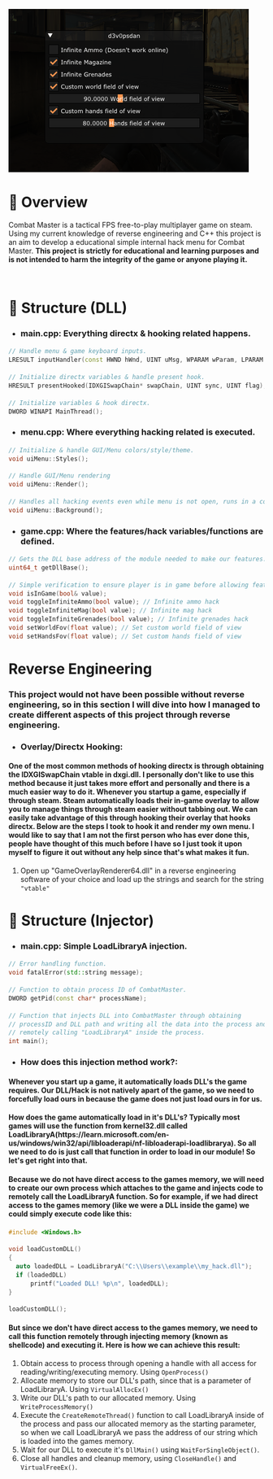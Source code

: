 ![alt text](https://github.com/d3v0psdan/combat-master-internal/blob/main/combat2.png?raw=true)

# 🔎 Overview
Combat Master is a tactical FPS free-to-play multiplayer game on steam. Using my current knowledge of reverse engineering and C++ this project is an aim to develop a educational simple internal hack menu for Combat Master.
<b>This project is strictly for educational and learning purposes and is not intended to harm the integrity of the game or anyone playing it.</b>

<br>

# 🔗 Structure (DLL)
* <h3><b>main.cpp: Everything directx & hooking related happens.</b></h3>
```cpp
// Handle menu & game keyboard inputs.
LRESULT inputHandler(const HWND hWnd, UINT uMsg, WPARAM wParam, LPARAM lParam);

// Initialize directx variables & handle present hook.
HRESULT presentHooked(IDXGISwapChain* swapChain, UINT sync, UINT flag);

// Initialize variables & hook directx.
DWORD WINAPI MainThread();
```
* <h3><b>menu.cpp: Where everything hacking related is executed.</b></h3>
```cpp
// Initialize & handle GUI/Menu colors/style/theme.
void uiMenu::Styles();

// Handle GUI/Menu rendering
void uiMenu::Render();

// Handles all hacking events even while menu is not open, runs in a constant loop.
void uiMenu::Background();
```

* <h3><b>game.cpp: Where the features/hack variables/functions are defined.</b></h3>
```cpp
// Gets the DLL base address of the module needed to make our features.
uint64_t getDllBase();

// Simple verification to ensure player is in game before allowing features to execute.
void isInGame(bool& value);
void toggleInfiniteAmmo(bool value); // Infinite ammo hack
void toggleInfiniteMag(bool value); // Infinite mag hack
void toggleInfiniteGrenades(bool value); // Infinite grenades hack
void setWorldFov(float value); // Set custom world field of view
void setHandsFov(float value); // Set custom hands field of view
```

# Reverse Engineering

<h3>This project would not have been possible without reverse engineering, so in this section I will dive into how I managed to create different aspects of this project through reverse engineering.</h3>

* <h3><b>Overlay/Directx Hooking:</b></h3>
<h4>One of the most common methods of hooking directx is through obtaining the IDXGISwapChain vtable in dxgi.dll. I personally don't like to use this method because it just takes more effort and personally and there is a much easier way to do it. Whenever you startup a game, especially if through steam. Steam automatically loads their in-game overlay to allow you to manage things through steam easier without tabbing out. We can easily take advantage of this through hooking their overlay that hooks directx. Below are the steps I took to hook it and render my own menu. I would like to say that I am not the first person who has ever done this, people have thought of this much before I have so I just took it upon myself to figure it out without any help since that's what makes it fun.</h4>

1. Open up "GameOverlayRenderer64.dll" in a reverse engineering software of your choice and load up the strings and search for the string `"vtable"`

# 🔗 Structure (Injector)
* <h3><b>main.cpp: Simple LoadLibraryA injection.</b></h3>
```cpp
// Error handling function.
void fatalError(std::string message);

// Function to obtain process ID of CombatMaster.
DWORD getPid(const char* processName);

// Function that injects DLL into CombatMaster through obtaining
// processID and DLL path and writing all the data into the process and then
// remotely calling "LoadLibraryA" inside the process. 
int main();
```
* <h3><b>How does this injection method work?:</b></h2>
<h4>Whenever you start up a game, it automatically loads DLL's the game requires. Our DLL/Hack is not natively apart of the game, so we need to forcefully load ours in because the game does not just load ours in for us.</h4>

<h4>How does the game automatically load in it's DLL's? Typically most games will use the function from <b>kernel32.dll</b> called <b>LoadLibraryA</b>(https://learn.microsoft.com/en-us/windows/win32/api/libloaderapi/nf-libloaderapi-loadlibrarya).
So all we need to do is just call that function in order to load in our module! So let's get right into that.
</h4>

<h4>Because we do not have direct access to the games memory, we will need to create our own process which attaches to the game and injects code to remotely call the LoadLibraryA function. So for example, if we had direct access to the games memory (like we were a DLL inside the game) we could simply execute code like this:</h4>

```cpp
#include <Windows.h>

void loadCustomDLL()
{
  auto loadedDLL = LoadLibraryA("C:\\Users\\example\\my_hack.dll");
  if (loadedDLL)
      printf("Loaded DLL! %p\n", loadedDLL);
}

loadCustomDLL();
```

<h4>But since we don't have direct access to the games memory, we need to call this function remotely through injecting memory (known as shellcode) and executing it. Here is how we can achieve this result:</h4>

1. Obtain access to process through opening a handle with all access for reading/writing/executing memory. Using `OpenProcess()`
2. Allocate memory to store our DLL's path, since that is a parameter of LoadLibraryA. Using `VirtualAllocEx()`
3. Write our DLL's path to our allocated memory. Using `WriteProcessMemory()`
4. Execute the `CreateRemoteThread()` function to call LoadLibraryA inside of the process and pass our allocated memory as the starting parameter, so when we call LoadLibraryA we pass the address of our string which is loaded into the games memory.
5. Wait for our DLL to execute it's `DllMain()` using `WaitForSingleObject()`.
6. Close all handles and cleanup memory, using `CloseHandle()` and `VirtualFreeEx()`.
